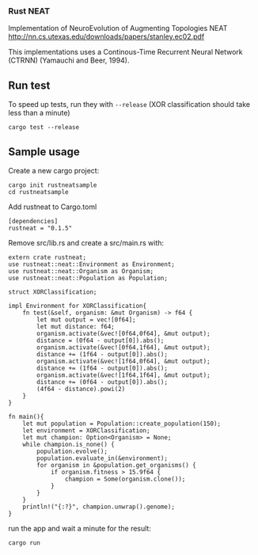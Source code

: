 ### Rust NEAT

Implementation of NeuroEvolution of Augmenting Topologies NEAT http://nn.cs.utexas.edu/downloads/papers/stanley.ec02.pdf

This implementations uses a Continous-Time Recurrent Neural Network (CTRNN) (Yamauchi and Beer, 1994).

## Run test

To speed up tests, run they with ```--release``` (XOR classification should take less than a minute)

```
cargo test --release
```

## Sample usage

Create a new cargo project:

```
cargo init rustneatsample
cd rustneatsample
```

Add rustneat to Cargo.toml
```
[dependencies]
rustneat = "0.1.5"
```

Remove src/lib.rs and create a src/main.rs with:
```
extern crate rustneat;
use rustneat::neat::Environment as Environment;
use rustneat::neat::Organism as Organism;
use rustneat::neat::Population as Population;

struct XORClassification;

impl Environment for XORClassification{
    fn test(&self, organism: &mut Organism) -> f64 {
        let mut output = vec![0f64];
        let mut distance: f64;
        organism.activate(&vec![0f64,0f64], &mut output); 
        distance = (0f64 - output[0]).abs();
        organism.activate(&vec![0f64,1f64], &mut output); 
        distance += (1f64 - output[0]).abs();
        organism.activate(&vec![1f64,0f64], &mut output); 
        distance += (1f64 - output[0]).abs();
        organism.activate(&vec![1f64,1f64], &mut output); 
        distance += (0f64 - output[0]).abs();
        (4f64 - distance).powi(2)
    }
}

fn main(){
    let mut population = Population::create_population(150);
    let environment = XORClassification;
    let mut champion: Option<Organism> = None;
    while champion.is_none() {
        population.evolve();
        population.evaluate_in(&environment);
        for organism in &population.get_organisms() {
            if organism.fitness > 15.9f64 {
                champion = Some(organism.clone());
            }
        }
    }
    println!("{:?}", champion.unwrap().genome);
}
```

run the app and wait a minute for the result:
```
cargo run
```
